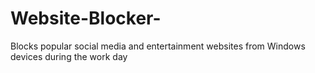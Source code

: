 # Website-Blocker-
Blocks popular social media and entertainment websites from Windows devices during the work day
